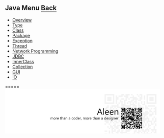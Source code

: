 ## Java Menu [Back](./../Programming%20Menu.md)
* [Overview](./Overview/Overview.md)
* [Type](./Type/Type.md)
* [Class](./Class/Class.md)
* [Package](./Package/Package.md)
* [Exception](./Exception/Exception.md)
* [Thread](./Thread/Thread.md)
* [Network Programming](./Network/Network.md)
* [JDBC](./JDBC/JDBC.md)
* [InnerClass](./InnerClass/InnerClass.md)
* [Collection](./Collection/Collection.md)
* [GUI](./GUI/GUI.md)
* [IO](./IO/IO.md)

=====
<a href="http://aleen42.github.io/" target="_blank" ><img src="./../../pic/tail.gif"></a>
